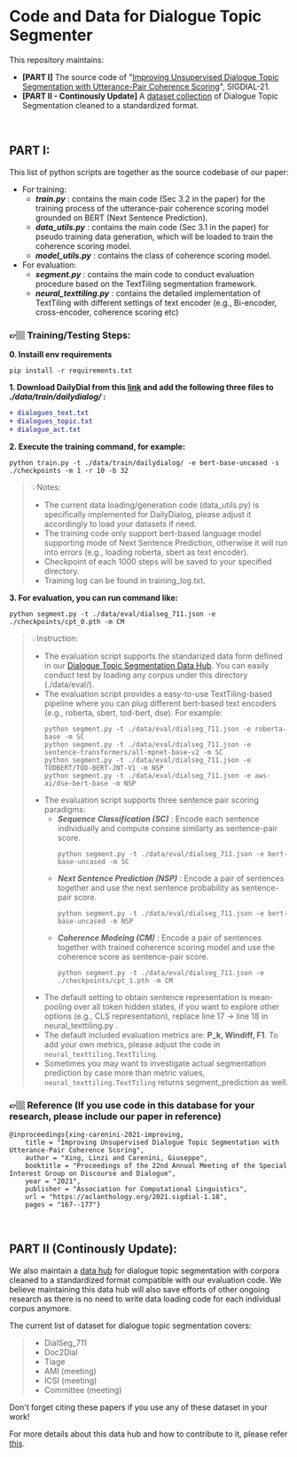 # Code and Data for Dialogue Topic Segmenter
This repository maintains:
* **[PART I]** The source code of "[Improving Unsupervised Dialogue Topic Segmentation with Utterance-Pair Coherence Scoring](https://aclanthology.org/2021.sigdial-1.18.pdf)", SIGDIAL-21.
* **[PART II - Continously Update]** A [dataset collection](https://github.com/lxing532/Dialogue-Topic-Segmenter/tree/main/data) of Dialogue Topic Segmentation cleaned to a standardized format.

<br/>

## PART I:
This list of python scripts are together as the source codebase of our paper:
- For training:
  - __*train.py*__ : contains the main code (Sec 3.2 in the paper) for the training process of the utterance-pair coherence scoring model grounded on BERT (Next Sentence Prediction). 
  - __*data_utils.py*__ : contains the main code (Sec 3.1 in the paper) for pseudo training data generation, which will be loaded to train the coherence scoring model.
  - __*model_utils.py*__ : contains the class of coherence scoring model.
- For evaluation:
  - __*segment.py*__ : contains the main code to conduct evaluation procedure based on the TextTiling segmentation framework.
  - __*neural_texttiling.py*__ : contains the detailed implementation of TextTiling with different settings of text encoder (e.g., Bi-encoder, cross-encoder, coherence scoring etc)

### 👉🏼 Training/Testing Steps:
**0. Instaill env requirements**
  ```
  pip install -r requirements.txt
  ```
**1. Download DailyDial from this [link](http://yanran.li/dailydialog) and add the following three files to __*./data/train/dailydialog/*__ :**
  ``` diff
  + dialogues_text.txt
  + dialogues_topic.txt
  + dialogue_act.txt
  ```
**2. Execute the training command, for example:**
  ```
  python train.py -t ./data/train/dailydialog/ -e bert-base-uncased -s ./checkpoints -m 1 -r 10 -b 32
  ```
>💡Notes:
>  * The current data loading/generation code (data_utils.py) is specifically implemented for DailyDialog, please adjust it accordingly to load your datasets if need.
>  * The training code only support bert-based language model supporting mode of Next Sentence Prediction, otherwise it will run into errors (e.g., loading roberta, sbert as text encoder).
>  * Checkpoint of each 1000 steps will be saved to your specified directory.
>  * Training log can be found in training_log.txt.

**3. For evaluation, you can run command like:**
  ```
  python segment.py -t ./data/eval/dialseg_711.json -e ./checkpoints/cpt_0.pth -m CM
  ```
>💡Instruction:
>  * The evaluation script supports the standarized data form defined in our [Dialogue Topic Segmentation Data Hub](https://github.com/lxing532/Dialogue-Topic-Segmenter/tree/main/data). You can easily conduct test by loading any corpus under this directory (./data/eval/).
>  * The evaluation script provides a easy-to-use TextTiling-based pipeline where you can plug different bert-based text encoders (e.g., roberta, sbert, tod-bert, dse). For example:
>      ```
>      python segment.py -t ./data/eval/dialseg_711.json -e roberta-base -m SC
>      python segment.py -t ./data/eval/dialseg_711.json -e sentence-transformers/all-mpnet-base-v2 -m SC
>      python segment.py -t ./data/eval/dialseg_711.json -e TODBERT/TOD-BERT-JNT-V1 -m NSP
>      python segment.py -t ./data/eval/dialseg_711.json -e aws-ai/dse-bert-base -m NSP
>      ```
>  * The evaluation script supports three sentence pair scoring paradigms:
>    * **_Sequence Classification (SC)_** : Encode each sentence individually and compute consine similarty as sentence-pair score.
>      ```
>      python segment.py -t ./data/eval/dialseg_711.json -e bert-base-uncased -m SC
>      ```
>    * **_Next Sentence Prediction (NSP)_** : Encode a pair of sentences together and use the next sentence probability as sentence-pair score.
>      ```
>      python segment.py -t ./data/eval/dialseg_711.json -e bert-base-uncased -m NSP
>      ```
>    * **_Coherence Modeing (CM)_** : Encode a pair of sentences together with trained coherence scoring model and use the coherence score as sentence-pair score.
>      ```
>      python segment.py -t ./data/eval/dialseg_711.json -e ./checkpoints/cpt_1.pth -m CM
>      ```
>  * The default setting to obtain sentence representation is mean-pooling over all token hidden states, if you want to explore other options (e.g., CLS representation), replace line 17 -> line 18 in neural_texttiling.py .
>  * The default included evaluation metrics are: **P_k, Windiff, F1**. To add your own metrics, please adjust the code in ```neural_texttiling.TextTiling```.
>  * Sometimes you may want to investigate actual segmentation prediction by case more than metric values, ```neural_texttiling.TextTiling``` returns segment_prediction as well.


### 👉🏼 Reference (If you use code in this database for your research, please include our paper in reference)
```
@inproceedings{xing-carenini-2021-improving,
    title = "Improving Unsupervised Dialogue Topic Segmentation with Utterance-Pair Coherence Scoring",
    author = "Xing, Linzi and Carenini, Giuseppe",
    booktitle = "Proceedings of the 22nd Annual Meeting of the Special Interest Group on Discourse and Dialogue",
    year = "2021",
    publisher = "Association for Computational Linguistics",
    url = "https://aclanthology.org/2021.sigdial-1.18",
    pages = "167--177"}
```

<br/>

## PART II (Continously Update):
We also maintain a [data hub](https://github.com/lxing532/Dialogue-Topic-Segmenter/tree/main/data) for dialogue topic segmentation with corpora cleaned to a standardized format compatible with our evaluation code. We believe maintaining this data hub will also save efforts of other ongoing research as there is no need to write data loading code for each individual corpus anymore. 

The current list of dataset for dialogue topic segmentation covers:
>  * DialSeg_711
>  * Doc2Dial
>  * Tiage
>  * AMI (meeting)
>  * ICSI (meeting)
>  * Committee (meeting)

Don't forget citing these papers if you use any of these dataset in your work!

For more details about this data hub and how to contribute to it, please refer [this](https://github.com/lxing532/Dialogue-Topic-Segmenter/tree/main/data).
